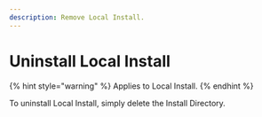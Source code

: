 ```yaml
---
description: Remove Local Install.
---
```


# Uninstall Local Install

{% hint style="warning" %}
Applies to Local Install.
{% endhint %}

To uninstall Local Install, simply delete the Install Directory.
